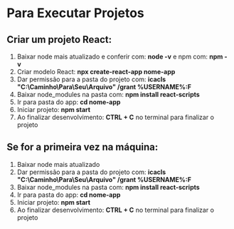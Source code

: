 # Para Executar Projetos

## Criar um projeto React:
1. Baixar node mais atualizado e conferir com: **node -v** e npm com: **npm -v**
2. Criar modelo React: **npx create-react-app nome-app**
3. Dar permissão para a pasta do projeto com: **icacls "C:\Caminho\Para\Seu\Arquivo" /grant %USERNAME%:F**
4. Baixar node_modules na pasta com: **npm install react-scripts**
5. Ir para pasta do app: **cd nome-app**
6. Iniciar projeto: **npm start**
7. Ao finalizar desenvolvimento: **CTRL + C** no terminal para finalizar o projeto


## Se for a primeira vez na máquina:
1. Baixar node mais atualizado
2. Dar permissão para a pasta do projeto com: **icacls "C:\Caminho\Para\Seu\Arquivo" /grant %USERNAME%:F**
3. Baixar node_modules na pasta com: **npm install react-scripts**
4. Ir para pasta do app: **cd nome-app**
5. Iniciar projeto: **npm start**
6. Ao finalizar desenvolvimento: **CTRL + C** no terminal para finalizar o projeto
